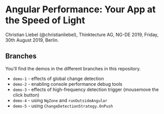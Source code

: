 # Angular Performance: Your App at the Speed of Light

Christian Liebel (@christianliebel), Thinktecture AG, NG-DE 2019, Friday, 30th August 2019, Berlin.

## Branches

You’ll find the demos in the different branches in this repository.

- `demo-1` - effects of global change detection
- `demo-2` - enabling console performance debug tools
- `demo-3` - effects of high-frequency detection trigger (mousemove the click button)
- `demo-4` - using `NgZone` and `runOutsideAngular`
- `demo-5` - using `ChangeDetectionStrategy.OnPush`

